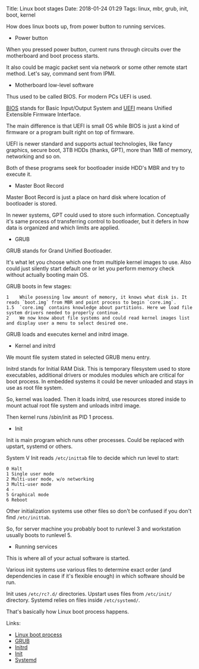 Title: Linux boot stages
Date: 2018-01-24 01:29
Tags: linux, mbr, grub, init, boot, kernel

How does linux boots up, from power button to running services.

- Power button

When you pressed power button, current runs through circuits over the motherboard and boot process starts.

It also could be magic packet sent via network or some other remote start method. Let's say, command sent from IPMI.

- Motherboard low-level software

Thus used to be called BIOS. For modern PCs UEFI is used.

[BIOS](https://en.wikipedia.org/wiki/BIOS) stands for Basic Input/Output System and [UEFI](https://en.wikipedia.org/wiki/Extensible_Firmware_Interface) means Unified Extensible Firmware Interface.

The main difference is that UEFI is small OS while BIOS is just a kind of firmware or a program built right on top of firmware.

UEFI is newer standard and supports actual technologies, like fancy graphics, secure boot, 3TB HDDs (thanks, GPT), more than 1MB of memory, networking and so on.

Both of these programs seek for bootloader inside HDD's MBR and try to execute it.

- Master Boot Record

Master Boot Record is just a place on hard disk where location of bootloader is stored.

In newer systems, GPT could used to store such information. Conceptually it's same process of transferring control to bootloader, but it defers in how data is organized and which limits are applied.

- GRUB

GRUB stands for Grand Unified Bootloader.

It's what let you choose which one from multiple kernel images to use. Also could just silently start default one or let you perform memory check without actually booting main OS.

GRUB boots in few stages:

```
1    While posessing low amount of memory, it knows what disk is. It reads `boot.img` from MBR and point process to begin `core.img`.
1.5  `core.img` contains knowledge about partitions. Here we load file system drivers needed to properly continue.
2    We now know about file systems and could read kernel images list and display user a menu to select desired one.
```

GRUB loads and executes kernel and initrd image.

- Kernel and initrd

We mount file system stated in selected GRUB menu entry.

Initrd stands for Initial RAM Disk. This is temporary filesystem used to store executables, additional drivers or modules modules which are critical for boot process. In embedded systems it could be never unloaded and stays in use as root file system.

So, kernel was loaded. Then it loads initrd, use resources stored inside to mount actual root file system and unloads initrd image.

Then kernel runs /sbin/init as PID 1 process.

- Init

Init is main program which runs other processes. Could be replaced with upstart, systemd or others.

System V Init reads `/etc/inittab` file to decide which run level to start:

```
0 Halt
1 Single user mode
2 Multi-user mode, w/o networking
3 Multi-user mode
4 -
5 Graphical mode
6 Reboot
```

Other initialization systems use other files so don't be confused if you don't find `/etc/inittab`.

So, for server machine you probably boot to runlevel 3 and workstation usually boots to runlevel 5.

- Running services

This is where all of your actual software is started.

Various init systems use various files to determine exact order (and dependencies in case if it's flexible enough) in which software should be run.

Init uses `/etc/rc?.d/` directories.
Upstart uses files from `/etc/init/` directory.
Systemd relies on files inside `/etc/systemd/`.

That's basically how Linux boot process happens.

Links:

- [Linux boot process](https://www.thegeekstuff.com/2011/02/linux-boot-process)
- [GRUB](https://en.wikipedia.org/wiki/GNU_GRUB)
- [Initrd](https://www.opennet.ru/base/sys/initrd_intro.txt.html)
- [Init](https://en.wikipedia.org/wiki/Init)
- [Systemd](https://en.wikipedia.org/wiki/Systemd)
